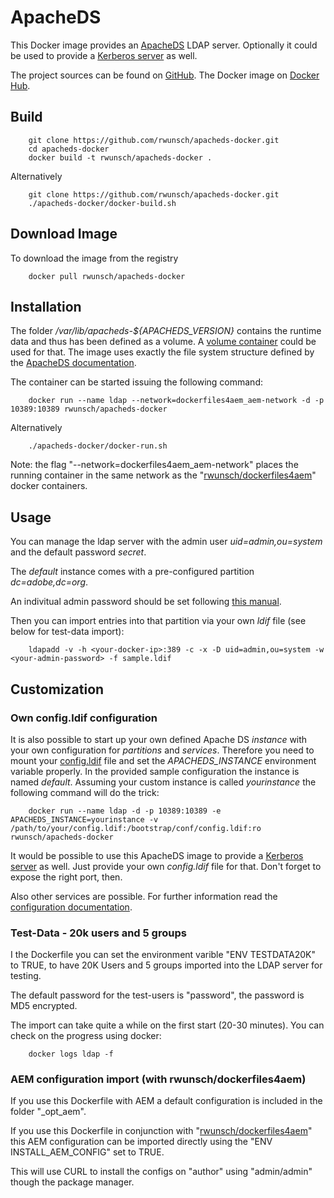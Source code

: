 # ApacheDS

This Docker image provides an [ApacheDS](https://directory.apache.org/apacheds/) LDAP server. Optionally it could be used to provide a [Kerberos server](https://directory.apache.org/apacheds/advanced-ug/2.1-config-description.html#kerberos-server) as well.

The project sources can be found on [GitHub](https://github.com/rwunsch/apacheds-docker). The Docker image on [Docker Hub](https://hub.docker.com/r/rwunsch/apacheds-docker/).


## Build

```    
	git clone https://github.com/rwunsch/apacheds-docker.git
	cd apacheds-docker
	docker build -t rwunsch/apacheds-docker . 
```
Alternatively 
```    
	git clone https://github.com/rwunsch/apacheds-docker.git
	./apacheds-docker/docker-build.sh
```

## Download Image
To download the image from the registry
```
	docker pull rwunsch/apacheds-docker
```

## Installation

The folder */var/lib/apacheds-${APACHEDS_VERSION}* contains the runtime data and thus has been defined as a volume. A [volume container](https://docs.docker.com/userguide/dockervolumes/) could be used for that. The image uses exactly the file system structure defined by the [ApacheDS documentation](https://directory.apache.org/apacheds/advanced-ug/2.2.1-debian-instance-layout.html).

The container can be started issuing the following command:
```
    docker run --name ldap --network=dockerfiles4aem_aem-network -d -p 10389:10389 rwunsch/apacheds-docker
```
Alternatively 
```    
	./apacheds-docker/docker-run.sh
```

Note: the flag "--network=dockerfiles4aem_aem-network" places the running container in the same network as the "[rwunsch/dockerfiles4aem](https://github.com/rwunsch/dockerfiles4aem)" docker containers. 

## Usage

You can manage the ldap server with the admin user *uid=admin,ou=system* and the default password *secret*. 

The *default* instance comes with a pre-configured partition *dc=adobe,dc=org*.

An indivitual admin password should be set following [this manual](https://directory.apache.org/apacheds/basic-ug/1.4.2-changing-admin-password.html).

Then you can import entries into that partition via your own *ldif* file  (see below for test-data import):
```
    ldapadd -v -h <your-docker-ip>:389 -c -x -D uid=admin,ou=system -w <your-admin-password> -f sample.ldif
```


## Customization

### Own config.ldif configuration 

It is also possible to start up your own defined Apache DS *instance* with your own configuration for *partitions* and *services*. Therefore you need to mount your [config.ldif](https://github.com/rwunsch/apacheds-docker/blob/master/instance/config.ldif) file and set the *APACHEDS_INSTANCE* environment variable properly. In the provided sample configuration the instance is named *default*. Assuming your custom instance is called *yourinstance* the following command will do the trick:
```  
    docker run --name ldap -d -p 10389:10389 -e APACHEDS_INSTANCE=yourinstance -v /path/to/your/config.ldif:/bootstrap/conf/config.ldif:ro rwunsch/apacheds-docker
```

It would be possible to use this ApacheDS image to provide a [Kerberos server](https://directory.apache.org/apacheds/advanced-ug/2.1-config-description.html#kerberos-server) as well. Just provide your own *config.ldif* file for that. Don't forget to expose the right port, then.

Also other services are possible. For further information read the [configuration documentation](https://directory.apache.org/apacheds/advanced-ug/2.1-config-description.html).


### Test-Data - 20k users and 5 groups 

I the Dockerfile you can set the environment varible "ENV TESTDATA20K" to TRUE, to have 20K Users and 5 groups imported into the LDAP server for testing. 

The default password for the test-users is "password", the password is MD5 encrypted. 

The import can take quite a while on the first start (20-30 minutes). You can check on the progress using docker:
```  
    docker logs ldap -f
```


### AEM configuration import (with rwunsch/dockerfiles4aem)

If you use this Dockerfile with AEM a default configuration is included in the folder "_opt_aem". 

If you use this Dockerfile in conjunction with "[rwunsch/dockerfiles4aem](https://github.com/rwunsch/dockerfiles4aem)" this AEM configuration can be imported directly using the "ENV INSTALL_AEM_CONFIG" set to TRUE.

This will use CURL to install the configs on "author" using "admin/admin" though the package manager.



